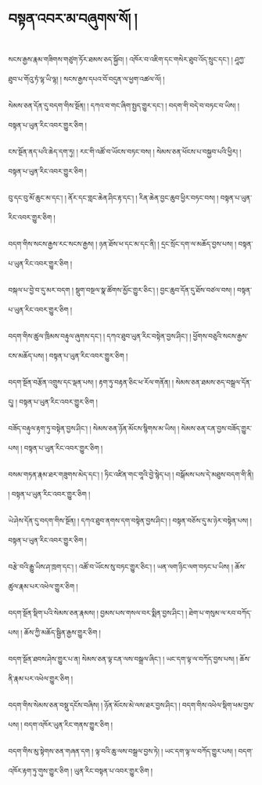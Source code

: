 

# བསྟན་འབར་མ་བཞུགས་སོ། །

སངས་རྒྱས་རྣམ་གཟིགས་གཙུག་ཏོར་ཐམས་ཅད་སྐྱོབ། །
འཁོར་བ་འཇིག་དང་གསེར་ཐུབ་འོད་སྲུང་དང་། །
ཤཱཀྱ་ཐུབ་པ་གོའུ་ཏཾ་ལྷ་ཡི་ལྷ། །
སངས་རྒྱས་དཔའ་བོ་བདུན་ལ་ཕྱག་འཚལ་ལོ། །

སེམས་ཅན་དོན་དུ་བདག་གིས་སྔོན། །
དཀའ་བ་གང་ཞིག་སྤྱད་གྱུར་དང་། །
བདག་གི་བདེ་བ་བཏང་བ་ཡིས། །
བསྟན་པ་ཡུན་རིང་འབར་གྱུར་ཅིག །    

ངས་སྔོན་ནད་པའི་ཆེད་དག་ཏུ། །
རང་གི་འཚོ་བ་ཡོངས་བཏང་བས། །
སེམས་ཅན་ཕོངས་པ་བསྐྱབ་པའི་ཕྱིར། །
བསྟན་པ་ཡུན་རིང་འབར་གྱུར་ཅིག །

བུ་དང་བུ་མོ་ཆུང་མ་དང་། །
ནོར་དང་གླང་ཆེན་ཤིང་རྟ་དང་། །
རིན་ཆེན་བྱང་ཆུབ་ཕྱིར་བཏང་བས། །
བསྟན་པ་ཡུན་རིང་འབར་གྱུར་ཅིག །

བདག་གིས་སངས་རྒྱས་རང་སངས་རྒྱས། །
ཉན་ཐོས་ཕ་དང་མ་དང་ནི། །
དྲང་སྲོང་དག་ལ་མཆོད་བྱས་པས། །
བསྟན་པ་ཡུན་རིང་འབར་གྱུར་ཅིག །

བསྐལ་པ་བྱེ་བ་དུ་མར་བདག །
སྡུག་བསྔལ་སྣ་ཚོགས་མྱོང་གྱུར་ཅིང་། །
བྱང་ཆུབ་དོན་དུ་ཐོས་བཙལ་བས། །
བསྟན་པ་ཡུན་རིང་འབར་གྱུར་ཅིག །

བདག་གིས་ཚུལ་ཁྲིམས་བརྟུལ་ཞུགས་དང་། །
དཀའ་ཐུབ་ཡུན་རིང་བསྟེན་བྱས་ཤིང་། །
ཕྱོགས་བཅུའི་སངས་རྒྱས་ངས་མཆོད་པས། །
བསྟན་པ་ཡུན་རིང་འབར་གྱུར་ཅིག །

བདག་སྔོན་བརྩོན་འགྲུས་དང་ལྡན་པས། །
རྟག་ཏུ་བརྟན་ཅིང་ཕ་རོལ་གནོན། །
སེམས་ཅན་ཐམས་ཅད་བསྒྲལ་དོན་དུ། །
བསྟན་པ་ཡུན་རིང་འབར་གྱུར་ཅིག །   

བཟོད་བརྟུལ་རྟག་ཏུ་བསྟེན་བྱས་ཤིང་། །
སེམས་ཅན་ཉོན་མོངས་སྙིགས་མ་ཡིས། །
སེམས་ཅན་ངན་བྱས་བཟོད་གྱུར་པས། །
བསྟན་པ་ཡུན་རིང་འབར་གྱུར་ཅིག །
    
བསམ་གཏན་རྣམ་ཐར་གཟུགས་མེད་དང་། །
ཏིང་འཛིན་གང་གཱའི་བྱེ་སྙེད་པ། །
བསྒོམས་པས་དེ་མཐུས་བདག་གི་ནི། །
བསྟན་པ་ཡུན་རིང་འབར་གྱུར་ཅིག །
    
ཡེ་ཤེས་དོན་དུ་བདག་གིས་སྔོན། །
དཀའ་ཐུབ་ནགས་དག་བསྟེན་བྱས་ཤིང་། །
བསྟན་བཅོས་དུ་མ་ཉེར་བསྟེན་པས། །
བསྟན་པ་ཡུན་རིང་འབར་གྱུར་ཅིག །

བརྩེ་བའི་རྒྱུ་ཡིས་ཤ་ཁྲག་དང་། །
འཚོ་བ་ཡོངས་སུ་བཏང་གྱུར་ཅིང་། །
ཡན་ལག་ཉིང་ལག་བཏང་པ་ཡིས། །
ཆོས་ཚུལ་རྣམ་པར་འཕེལ་གྱུར་ཅིག །  

བདག་སྔོན་སྡིག་པའི་སེམས་ཅན་རྣམས། །
བྱམས་པས་གསལ་བར་སྨིན་བྱས་ཤིང་། །
ཐེག་པ་གསུམ་ལ་རབ་བཀོད་པས། །
ཆོས་ཀྱི་མཆོད་སྦྱིན་རྒྱས་གྱུར་ཅིག །
    
བདག་སྔོན་ཐབས་ཤེས་གྱུར་པ་ན།
སེམས་ཅན་ལྟ་ངན་ལས་བསྒྲལ་ཞིང་། །
ཡང་དག་ལྟ་ལ་བཀོད་བྱས་པས། །
ཆོས་ནི་རྣམ་པར་འཕེལ་གྱུར་ཅིག །
    
བདག་གིས་སེམས་ཅན་བསྡུ་དངོས་བཞིས། །
ཉོན་མོངས་མེ་ལས་ཐར་བྱས་ཤིང་། །
བདག་གིས་འཕེལ་སྡིག་ཕམ་བྱས་པས། །
བདག་འཁོར་ཡུན་རིང་གནས་གྱུར་ཅིག །
    
བདག་གིས་མུ་སྟེགས་ཅན་གཞན་དག །
ལྟ་བའི་ཆུ་ལས་བསྒྲལ་བྱས་ཏེ། །
ཡང་དག་ལྟ་ལ་བཀོད་གྱུར་པས། །
བདག་འཁོར་རྟག་ཏུ་གུས་གྱུར་ཅིག །
ཡུན་རིང་བསྟན་པ་འབར་གྱུར་ཅིག །
                    

